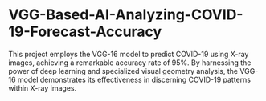 # VGG-Based-AI-Analyzing-COVID-19-Forecast-Accuracy
This project employs the VGG-16 model to predict COVID-19 using X-ray images, achieving a remarkable accuracy rate of 95%. By harnessing the power of deep learning and specialized visual geometry analysis, the VGG-16 model demonstrates its effectiveness in discerning COVID-19 patterns within X-ray images.
